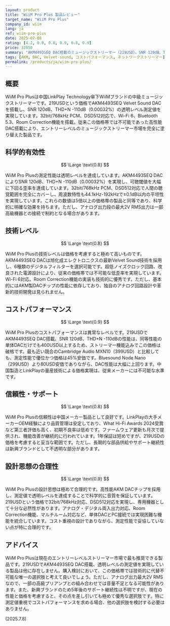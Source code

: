 ```yaml
---
layout: product
title: "WiiM Pro Plus 製品レビュー"
target_name: "WiiM Pro Plus"
company_id: wiim
lang: ja
ref: wiim-pro-plus
date: 2025-07-08
rating: [4.2, 0.8, 0.8, 0.9, 0.8, 0.9]
price: 32850
summary: "AKM4493SEQ DAC搭載のミュージックストリーマー（219USD）。SNR 120dB、THD+N -110dB、32bit/768kHz PCM・DSD512対応で透明レベルの測定値を実現。同価格帯に競合製品が存在しない圧倒的なコストパフォーマンス。"
tags: [AKM, DAC, Velvet-sound, コストパフォーマンス, ネットワークストリーマー]
permalink: /products/ja/wiim-pro-plus/
---
```


## 概要

WiiM Pro Plusは中国LinkPlay Technology傘下WiiMブランドの中級ミュージックストリーマーです。219USDという価格でAKM4493SEQ Velvet Sound DACを搭載し、SNR 120dB、THD+N -110dB（0.00032%）の透明レベル測定値を実現しています。32bit/768kHz PCM、DSD512対応で、Wi-Fi 6、Bluetooth 5.3、Room Correction機能を搭載。従来この価格帯では不可能であった高性能DAC搭載により、エントリーレベルのミュージックストリーマー市場を完全に塗り替えた製品です。

## 科学的有効性

$$ \Large \text{0.8} $$

WiiM Pro Plusの測定性能は透明レベルを達成しています。AKM4493SEQ DACによりSNR 120dB、THD+N -110dB（0.00032%）を実現し、可聴閾値を大幅に下回る歪率を達成しています。32bit/768kHz PCM、DSD512対応で人間の聴覚範囲を完全にカバーし、周波数特性も44.1kHz-192kHzで±0.1dB以内の平坦性を実現しています。これらの数値は5倍以上の価格帯の製品と同等であり、科学的に明確な効果を持ちます。ただし、アナログ出力段の最大2V RMS出力は一部高級機器との接続で制約となる場合があります。

## 技術レベル

$$ \Large \text{0.8} $$

WiiM Pro Plusの技術レベルは価格を考慮すると極めて高いものです。AKM4493SEQ DACは旭化成エレクトロニクスの最新Velvet Sound技術を採用し、6種類のデジタルフィルターを選択可能です。超低ノイズクロック回路、改良された電源設計により、従来の価格帯では不可能な低歪率を実現しています。Wi-Fi 6対応、Room Correction機能の実装も技術的に優秀です。ただし、基本的にはAKM製DACチップの性能に依存しており、独自のアナログ回路設計や革新的技術開発は見られません。

## コストパフォーマンス

$$ \Large \text{0.9} $$

WiiM Pro Plusのコストパフォーマンスは異常なレベルです。219USDでAKM4493SEQ DAC搭載、SNR 120dB、THD+N -110dBの性能は、同等性能の単体DACだけでも400USD以上するため、ストリーマー機能込みでこの価格は破格です。最も近い競合のCambridge Audio MXN10（399USD）と比較しても、測定性能で優位かつ価格は45%安価です。Bluesound Node Nano（299USD）より80USD安価でありながら、DAC性能は大幅に上回ります。中国製造とLinkPlayの量産技術による価格実現は、従来メーカーには不可能な水準です。

## 信頼性・サポート

$$ \Large \text{0.8} $$

WiiM Pro Plusの信頼性は中国メーカー製品として良好です。LinkPlayの大手メーカーOEM経験により品質管理は安定しており、What Hi-Fi Awards 2024受賞など第三者評価も高く、初期不良率は低めです。ファームウェア更新も月次で提供され、機能改善が継続的に行われています。1年保証は短めですが、219USDの価格を考慮すると妥当な範囲です。ただし、長期的な部品供給やサポート継続性は新興ブランドとして不透明な部分があります。

## 設計思想の合理性

$$ \Large \text{0.9} $$

WiiM Pro Plusの設計思想は極めて合理的です。高性能AKM DACチップを採用し、測定値で透明レベルを達成することで科学的に音質を保証しています。219USDという価格で32bit/768kHz対応、DSD512対応を実現し、専用機器として十分な必然性があります。アナログ・デジタル両入出力対応、Room Correction機能、マルチルーム対応など、単体DACとPC接続では実現困難な機能を統合しています。コスト重視の設計でありながら、測定性能で妥協していない点が特に合理的です。

## アドバイス

WiiM Pro Plusは現在のエントリーレベルストリーマー市場で最も推奨できる製品です。219USDでAKM4493SEQ DAC搭載、透明レベルの測定値を実現している製品は他に存在しません。購入検討において、この価格帯では技術的に代替不可能な唯一の選択肢と考えて良いでしょう。ただし、アナログ出力最大2V RMSなので、一部の高級プリアンプとの組み合わせでは音量不足となる可能性があります。また、新興ブランドのため5年後のサポート継続性は不明ですが、現在の性能と価格を考慮すると、その点を差し引いても極めて優秀な選択肢です。特に測定値重視でコストパフォーマンスを求める場合、他の選択肢を検討する必要はありません。

(2025.7.8)